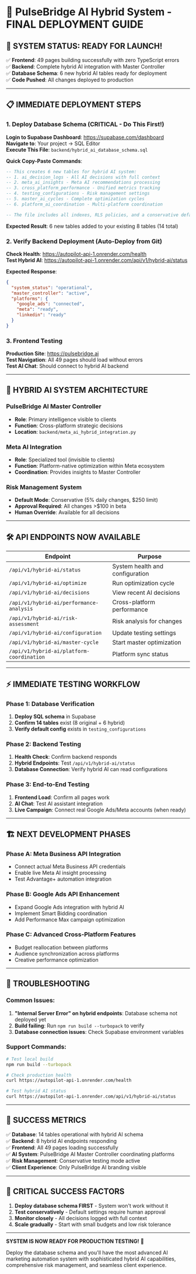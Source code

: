 # 🚀 PulseBridge AI Hybrid System - FINAL DEPLOYMENT GUIDE

## 🎯 SYSTEM STATUS: READY FOR LAUNCH!

✅ **Frontend**: 49 pages building successfully with zero TypeScript errors  
✅ **Backend**: Complete hybrid AI integration with Master Controller  
✅ **Database Schema**: 6 new hybrid AI tables ready for deployment  
✅ **Code Pushed**: All changes deployed to production  

---

## 📋 IMMEDIATE DEPLOYMENT STEPS

### 1. Deploy Database Schema (CRITICAL - Do This First!)

**Login to Supabase Dashboard**: https://supabase.com/dashboard  
**Navigate to**: Your project → SQL Editor  
**Execute This File**: `backend/hybrid_ai_database_schema.sql`

**Quick Copy-Paste Commands**:
```sql
-- This creates 6 new tables for hybrid AI system:
-- 1. ai_decision_logs - All AI decisions with full context
-- 2. meta_ai_insights - Meta AI recommendations processing
-- 3. cross_platform_performance - Unified metrics tracking  
-- 4. testing_configurations - Risk management settings
-- 5. master_ai_cycles - Complete optimization cycles
-- 6. platform_ai_coordination - Multi-platform coordination

-- The file includes all indexes, RLS policies, and a conservative default config
```

**Expected Result**: 6 new tables added to your existing 8 tables (14 total)

### 2. Verify Backend Deployment (Auto-Deploy from Git)

**Check Health**: https://autopilot-api-1.onrender.com/health  
**Test Hybrid AI**: https://autopilot-api-1.onrender.com/api/v1/hybrid-ai/status

**Expected Response**:
```json
{
  "system_status": "operational",
  "master_controller": "active",
  "platforms": {
    "google_ads": "connected",
    "meta": "ready", 
    "linkedin": "ready"
  }
}
```

### 3. Frontend Testing

**Production Site**: https://pulsebridge.ai  
**Test Navigation**: All 49 pages should load without errors  
**Test AI Chat**: Should connect to hybrid AI backend

---

## 🤖 HYBRID AI SYSTEM ARCHITECTURE

### **PulseBridge AI Master Controller** 
- **Role**: Primary intelligence visible to clients
- **Function**: Cross-platform strategic decisions
- **Location**: `backend/meta_ai_hybrid_integration.py`

### **Meta AI Integration**
- **Role**: Specialized tool (invisible to clients)  
- **Function**: Platform-native optimization within Meta ecosystem
- **Coordination**: Provides insights to Master Controller

### **Risk Management System**
- **Default Mode**: Conservative (5% daily changes, $250 limit)
- **Approval Required**: All changes >$100 in beta
- **Human Override**: Available for all decisions

---

## 🛠️ API ENDPOINTS NOW AVAILABLE

| Endpoint | Purpose |
|----------|---------|
| `/api/v1/hybrid-ai/status` | System health and configuration |
| `/api/v1/hybrid-ai/optimize` | Run optimization cycle |
| `/api/v1/hybrid-ai/decisions` | View recent AI decisions |
| `/api/v1/hybrid-ai/performance-analysis` | Cross-platform performance |
| `/api/v1/hybrid-ai/risk-assessment` | Risk analysis for changes |
| `/api/v1/hybrid-ai/configuration` | Update testing settings |
| `/api/v1/hybrid-ai/master-cycle` | Start master optimization |
| `/api/v1/hybrid-ai/platform-coordination` | Platform sync status |

---

## ⚡ IMMEDIATE TESTING WORKFLOW

### Phase 1: Database Verification
1. **Deploy SQL schema** in Supabase
2. **Confirm 14 tables** exist (8 original + 6 hybrid)
3. **Verify default config** exists in `testing_configurations`

### Phase 2: Backend Testing  
1. **Health Check**: Confirm backend responds
2. **Hybrid Endpoints**: Test `/api/v1/hybrid-ai/status`
3. **Database Connection**: Verify hybrid AI can read configurations

### Phase 3: End-to-End Testing
1. **Frontend Load**: Confirm all pages work
2. **AI Chat**: Test AI assistant integration
3. **Live Campaign**: Connect real Google Ads/Meta accounts (when ready)

---

## 🏗️ NEXT DEVELOPMENT PHASES

### **Phase A**: Meta Business API Integration
- Connect actual Meta Business API credentials
- Enable live Meta AI insight processing  
- Test Advantage+ automation integration

### **Phase B**: Google Ads API Enhancement
- Expand Google Ads integration with hybrid AI
- Implement Smart Bidding coordination
- Add Performance Max campaign optimization

### **Phase C**: Advanced Cross-Platform Features
- Budget reallocation between platforms
- Audience synchronization across platforms
- Creative performance optimization

---

## 🔧 TROUBLESHOOTING

### Common Issues:
1. **"Internal Server Error" on hybrid endpoints**: Database schema not deployed yet
2. **Build failing**: Run `npm run build --turbopack` to verify
3. **Database connection issues**: Check Supabase environment variables

### Support Commands:
```bash
# Test local build
npm run build --turbopack

# Check production health  
curl https://autopilot-api-1.onrender.com/health

# Test hybrid AI status
curl https://autopilot-api-1.onrender.com/api/v1/hybrid-ai/status
```

---

## 🎉 SUCCESS METRICS

✅ **Database**: 14 tables operational with hybrid AI schema  
✅ **Backend**: 8 hybrid AI endpoints responding  
✅ **Frontend**: All 49 pages loading successfully  
✅ **AI System**: PulseBridge AI Master Controller coordinating platforms  
✅ **Risk Management**: Conservative testing mode active  
✅ **Client Experience**: Only PulseBridge AI branding visible  

---

## 🚨 CRITICAL SUCCESS FACTORS

1. **Deploy database schema FIRST** - System won't work without it
2. **Test conservatively** - Default settings require human approval  
3. **Monitor closely** - All decisions logged with full context
4. **Scale gradually** - Start with small budgets and low risk tolerance

---

**SYSTEM IS NOW READY FOR PRODUCTION TESTING!** 🎯

Deploy the database schema and you'll have the most advanced AI marketing automation system with sophisticated hybrid AI capabilities, comprehensive risk management, and seamless client experience.